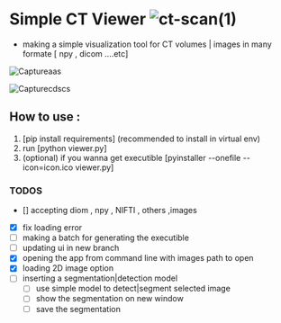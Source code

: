 # Simple CT Viewer ![ct-scan(1)](https://github.com/user-attachments/assets/77cfe3c5-868e-4564-b7e5-eda55689983e)

- making a simple visualization tool for CT volumes | images in many formate [ npy , dicom ....etc]


![Captureaas](https://github.com/user-attachments/assets/57ab0a3f-fd13-4132-8f2e-76a23088e962)

![Capturecdscs](https://github.com/user-attachments/assets/4f4265dc-cc24-4dd3-b834-237024f291de)

## How to use :
1. [pip install requirements] (recommended to install in virtual env)
2.  run [python viewer.py]
3. (optional) if you wanna get executible [pyinstaller --onefile --icon=icon.ico viewer.py]


### TODOS
- [\] accepting diom , npy , NIFTI , others ,images
- [x] fix loading error
- [ ] making a batch for generating the executible
- [ ] updating ui in new branch
- [x] opening the app from command line with images path to open
- [x] loading 2D image option
- [ ] inserting a segmentation|detection model
    - [ ] use simple model to detect|segment selected image
    - [ ] show the segmentation on new window
    - [ ] save the segmentation
